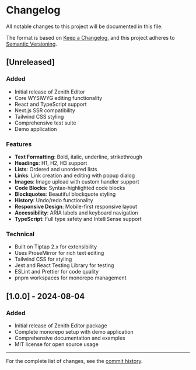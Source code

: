 # Changelog

All notable changes to this project will be documented in this file.

The format is based on [Keep a Changelog](https://keepachangelog.com/en/1.0.0/),
and this project adheres to [Semantic Versioning](https://semver.org/spec/v2.0.0.html).

## [Unreleased]

### Added

- Initial release of Zenith Editor
- Core WYSIWYG editing functionality
- React and TypeScript support
- Next.js SSR compatibility
- Tailwind CSS styling
- Comprehensive test suite
- Demo application

### Features

- **Text Formatting**: Bold, italic, underline, strikethrough
- **Headings**: H1, H2, H3 support
- **Lists**: Ordered and unordered lists
- **Links**: Link creation and editing with popup dialog
- **Images**: Image upload with custom handler support
- **Code Blocks**: Syntax-highlighted code blocks
- **Blockquotes**: Beautiful blockquote styling
- **History**: Undo/redo functionality
- **Responsive Design**: Mobile-first responsive layout
- **Accessibility**: ARIA labels and keyboard navigation
- **TypeScript**: Full type safety and IntelliSense support

### Technical

- Built on Tiptap 2.x for extensibility
- Uses ProseMirror for rich text editing
- Tailwind CSS for styling
- Jest and React Testing Library for testing
- ESLint and Prettier for code quality
- pnpm workspaces for monorepo management

## [1.0.0] - 2024-08-04

### Added

- Initial release of Zenith Editor package
- Complete monorepo setup with demo application
- Comprehensive documentation and examples
- MIT license for open source usage

---

For the complete list of changes, see the [commit history](https://github.com/zenith-editor/zenith-editor/commits/main).
